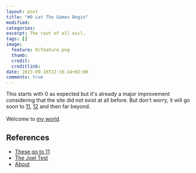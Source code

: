 ```yaml
---
layout: post
title: "#0 Let The Games Begin"
modified:
categories: 
excerpt: The root of all evil.
tags: []
image:
  feature: 0/feature.png
  thumb:
  credit:
  creditlink:
date: 2015-09-16T22:16:14+02:00
comments: true
---
```


This starts with 0 as expected but it's already a major improvement considering that the site did not exist at all before. But don't worry, it will go soon to [11][TheseGoToEleven], [12][TheJoelTest] and then far beyond.  
<br>
Welcome to [my world][About].

## References

* [These go to 11][TheseGoToEleven]
* [The Joel Test][TheJoelTest]
* [About][About]

[TheseGoToEleven]: https://www.youtube.com/watch?v=KOO5S4vxi0o
[TheJoelTest]: http://www.joelonsoftware.com/articles/fog0000000043.html
[About]: /about/